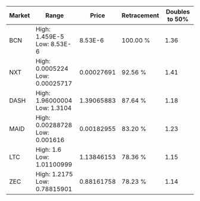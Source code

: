 | Market | Range | Price| Retracement | Doubles to 50% |
| --- | --- | --- | --- | --- |
| BCN | High: 1.459E-5<br />Low: 8.53E-6 | 8.53E-6 | 100.00 % | 1.36 |
| NXT | High: 0.0005224<br />Low: 0.00025717 | 0.00027691 | 92.56 % | 1.41 |
| DASH | High: 1.96000004<br />Low: 1.3104 | 1.39065883 | 87.64 % | 1.18 |
| MAID | High: 0.00288728<br />Low: 0.001616 | 0.00182955 | 83.20 % | 1.23 |
| LTC | High: 1.6<br />Low: 1.01100999 | 1.13846153 | 78.36 % | 1.15 |
| ZEC | High: 1.2175<br />Low: 0.78815901 | 0.88161758 | 78.23 % | 1.14 |
